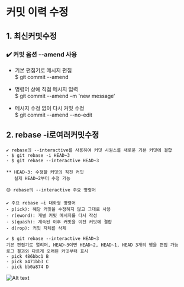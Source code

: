 # 커밋 이력 수정
## 1. 최신커밋수정
### ✔️ 커밋 옵션 --amend 사용
- 기본 편집기로 메시지 편집<br> 
$ git commit --amend

- 명령어 상에 직접 메시지 입력  
$ git commit --amend –m 'new message‘

- 메시지 수정 없이 다시 커밋 수정 <br> 
$ git commit --amend --no-edit

## 2. rebase -i로여러커밋수정
```
✔️ rebase의 --interactive를 사용하여 커밋 시퀀스를 새로운 기본 커밋에 결합
- $ git rebase -i HEAD~3
- $ git rebase --interactive HEAD~3

** HEAD~3: 수정할 커밋의 직전 커밋
   실제 HEAD~2부터 수정 가능

🟡 rebase의 --interactive 주요 명령어

✔️ 주요 rebase –i 대화형 명령어
- p(ick): 해당 커밋을 수정하지 않고 그대로 사용
- r(eword): 개별 커밋 메시지를 다시 작성
- s(quash): 계속된 이후 커밋을 이전 커밋에 결합
- d(rop): 커밋 자체를 삭제

✔️ $ git rebase --interactive HEAD~3
기본 편집기로 열리며, HEAD~3이면 HEAD~2, HEAD~1, HEAD 3개의 행을 편집 가능
로그 결과와 다르게 오래된 커밋부터 표시
- pick 486bbc1 B
- pick a471bb3 C
- pick bb0a874 D
```
![Alt text](image-5.png)
